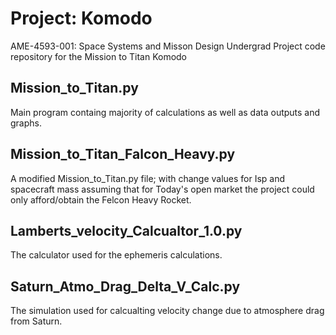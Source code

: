 # Project: Komodo 
AME-4593-001: Space Systems and Misson Design Undergrad Project code repository for the Mission to Titan Komodo
## Mission_to_Titan.py
Main program containg majority of calculations as well as data outputs and graphs.
## Mission_to_Titan_Falcon_Heavy.py
A modified Mission_to_Titan.py file; with change values for Isp and spacecraft mass assuming that for Today's open market the project could only afford/obtain the Felcon Heavy Rocket.
## Lamberts_velocity_Calcualtor_1.0.py
The calculator used for the ephemeris calculations.
## Saturn_Atmo_Drag_Delta_V_Calc.py
The simulation used for calcualting velocity change due to atmosphere drag from Saturn.
